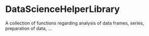 # DataScienceHelperLibrary
A collection of functions regarding analysis of data frames, series, preparation of data, ...
